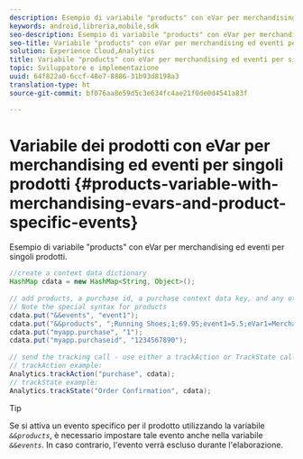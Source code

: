 ```yaml
---
description: Esempio di variabile "products" con eVar per merchandising ed eventi per singoli prodotti.
keywords: android,libreria,mobile,sdk
seo-description: Esempio di variabile "products" con eVar per merchandising ed eventi per singoli prodotti.
seo-title: Variabile "products" con eVar per merchandising ed eventi per singoli prodotti
solution: Experience Cloud,Analytics
title: Variabile "products" con eVar per merchandising ed eventi per singoli prodotti
topic: Sviluppatore e implementazione
uuid: 64f822a0-6ccf-48e7-8886-31b93d8198a3
translation-type: ht
source-git-commit: bf076aa8e59d5c3e634fc4ae21f0de0d4541a83f

---
```



# Variabile dei prodotti con eVar per merchandising ed eventi per singoli prodotti {#products-variable-with-merchandising-evars-and-product-specific-events}

Esempio di variabile "products" con eVar per merchandising ed eventi per singoli prodotti.

```java
//create a context data dictionary 
HashMap cdata = new HashMap<String, Object>(); 
  
// add products, a purchase id, a purchase context data key, and any other data you want to collect. 
// Note the special syntax for products 
cdata.put("&&events", "event1"); 
cdata.put("&&products", ";Running Shoes;1;69.95;event1=5.5;eVar1=Merchandising,;Running Socks;10;29.99"); 
cdata.put("myapp.purchase", "1"); 
cdata.put("myapp.purchaseid", "1234567890"); 
  
// send the tracking call - use either a trackAction or TrackState call. 
// trackAction example: 
Analytics.trackAction("purchase", cdata); 
// trackState example: 
Analytics.trackState("Order Confirmation", cdata);
```

>[!TIP]
>
>Se si attiva un evento specifico per il prodotto utilizzando la variabile *`&&products`*, è necessario impostare tale evento anche nella variabile *`&&events`*. In caso contrario, l'evento verrà escluso durante l'elaborazione.

